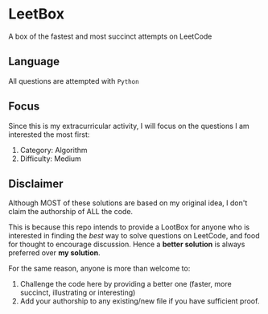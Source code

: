 # LeetBox
A box of the fastest and most succinct attempts on LeetCode


## Language

All questions are attempted with `Python`

## Focus

Since this is my extracurricular activity, I will focus on the questions I am interested the most first:

1. Category: Algorithm
2. Difficulty: Medium


## Disclaimer

Although MOST of these solutions are based on my original idea, I don't claim the authorship of ALL the code. 

This is because this repo intends to provide a LootBox for anyone who is interested in finding the *best* way to solve questions on LeetCode, and food for thought to encourage discussion. Hence a **better solution** is always preferred over **my solution**.

For the same reason, anyone is more than welcome to:

1. Challenge the code here by providing a better one (faster, more succinct, illustrating or interesting)
2. Add your authorship to any existing/new file if you have sufficient proof.
